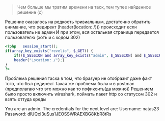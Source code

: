 >Чем больше мы тратим времени на таск, тем тупее найденное решение (с)

Решение оказалось на редкость тривиальным, достаточно обратить внимание, что редирект (header(location: /))) происходит если пользователь не админ
И при этом, вся остальная страница передается пользователю (хоть и с кодом 302)
```php
<?php   session_start();      
if(array_key_exists("revelio", $_GET)) {    
	if(($_SESSION and array_key_exists("admin", $_SESSION) and $_SESSION["admin"] == 1)){
	header("Location: /");}   
}   
?>
```
Проблема решения таска в том, что бразуер не отобразит даже факт того, что был редирект
Такая же проблема была и в postman (предполагаю что это можно как то пофиксить(да можно))
Решением было просто включить wireshark, поймать пакет http со статусом 302 и взять оттуда креды

You are an admin. The credentials for the next level are:
Username: natas23
Password: dIUQcI3uSus1JEOSSWRAEXBG8KbR8tRs